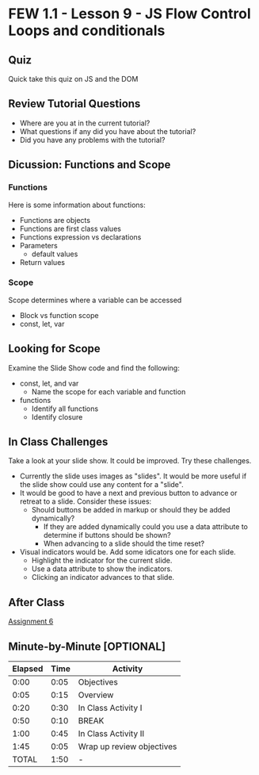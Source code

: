 <!-- .slide: data-background="./Images/header.svg" data-background-repeat="none" data-background-size="40% 40%" data-background-position="center 10%" class="header" -->
# FEW 1.1 - Lesson 9 - JS Flow Control Loops and conditionals

<!-- > -->

## Quiz 

Quick take this quiz on JS and the DOM

<!-- > -->

## Review Tutorial Questions 

- Where are you at in the current tutorial? 
- What questions if any did you have about the tutorial? 
- Did you have any problems with the tutorial? 

<!-- > -->

## Dicussion: Functions and Scope

<!-- > -->

### Functions 

Here is some information about functions:

- Functions are objects
- Functions are first class values
- Functions expression vs declarations 
- Parameters
  - default values
- Return values

<!-- > -->

### Scope 

Scope determines where a variable can be accessed

- Block vs function scope
- const, let, var

<!-- > -->

## Looking for Scope

Examine the Slide Show code and find the following: 

- const, let, and var
  - Name the scope for each variable and function
- functions
  - Identify all functions 
  - Identify closure

<!-- > -->

## In Class Challenges

Take a look at your slide show. It could be improved. Try these challenges. 

- Currently the slide uses images as "slides". It would be more useful if the slide show could use any content for a "slide".
- It would be good to have a next and previous button to advance or retreat to a slide. Consider these issues: 
  - Should buttons be added in markup or should they be added dynamically?
    - If they are added dynamically could you use a data attribute to determine if buttons should be shown? 
    - When advancing to a slide should the time reset?
- Visual indicators would be. Add some idicators one for each slide. 
  - Highlight the indicator for the current slide. 
  - Use a data attribute to show the indicators.
  - Clicking an indicator advances to that slide. 

<!-- > -->

## After Class 

[Assignment 6](../assignments/assignment-06.md)

<!-- > -->

## Minute-by-Minute [OPTIONAL]

| **Elapsed** | **Time**  | **Activity**              |
| ----------- | --------- | ------------------------- |
| 0:00        | 0:05      | Objectives                |
| 0:05        | 0:15      | Overview                  |
| 0:20        | 0:30      | In Class Activity I       |
| 0:50        | 0:10      | BREAK                     |
| 1:00        | 0:45      | In Class Activity II      |
| 1:45        | 0:05      | Wrap up review objectives |
| TOTAL       | 1:50      | -                         |

